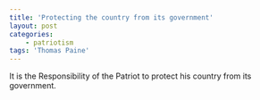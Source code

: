 ```yaml
---
title: 'Protecting the country from its government'
layout: post
categories:
    - patriotism
tags: 'Thomas Paine'
---
```


It is the Responsibility of the Patriot to protect his country from its government.
